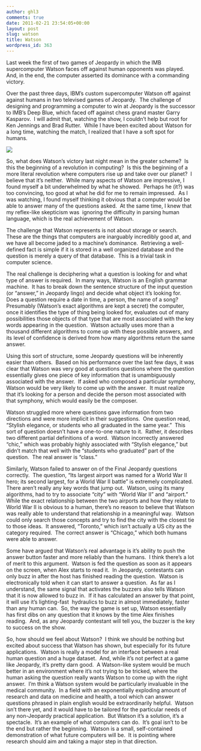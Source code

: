 ```yaml
---
author: ghl3
comments: true
date: 2011-02-21 23:54:05+00:00
layout: post
slug: watson
title: Watson
wordpress_id: 363
---
```


Last week the first of two games of Jeopardy in which the IMB supercomputer Watson faces off against human opponents was played.  And, in the end, the computer asserted its dominance with a commanding victory.

Over the past three days, IBM’s custom supercomputer Watson off against against humans in two televised games of Jeopardy.  The challenge of designing and programming a computer to win at Jeopardy is the successor to IMB’s Deep Blue, which faced off against chess grand master Garry Kasparov.  I will admit that, watching the show, I couldn’t help but root for Ken Jennings and Brad Rutter.  While I have been excited about Watson for a long time, watching the match, I realized that I have a soft spot for humans.

[![](http://www.spontaneoussymmetry.com/blog/wp-content/uploads/2011/02/Watson-300x169.png)](http://www.spontaneoussymmetry.com/blog/wp-content/uploads/2011/02/Watson.png)

So, what does Watson’s victory last night mean in the greater scheme?  Is this the beginning of a revolution in computing?  Is this the beginning of a more literal revolution where computers rise up and take over our planet?  I believe that it’s neither.  While many aspects of Watson are impressive, I found myself a bit underwhelmed by what he showed.  Perhaps he (it?) was too convincing, too good at what he did for me to remain impressed.  As I was watching, I found myself thinking it obvious that a computer would be able to answer many of the questions asked.  At the same time, I knew that my reflex-like skepticism was  ignoring the difficulty in parsing human language, which is the real achievement of Watson.

The challenge that Watson represents is not about storage or search.  These are the things that computers are inarguably incredibly good at, and we have all become jaded to a machine’s dominance.  Retrieving a well-defined fact is simple if it is stored in a well organized database and the question is merely a query of that database.  This is a trivial task in computer science.

The real challenge is deciphering what a question is looking for and what type of answer is required.  In many ways, Watson is an English grammar machine.  It has to break down the sentence structure of the input question (or “answer,” in Jeopardy lingo) and decide what object it’s looking for.  Does a question require a date in time, a person, the name of a song?  Presumably (Watson’s exact algorithms are kept a secret) the computer, once it identifies the type of thing being looked for, evaluates out of many possibilities those objects of that type that are most associated with the key words appearing in the question.  Watson actually uses more than a thousand different algorithms to come up with these possible answers, and its level of confidence is derived from how many algorithms return the same answer.

Using this sort of structure, some Jeopardy questions will be inherently easier than others.  Based on his performance over the last few days, it was clear that Watson was very good at questions questions where the question essentially gives one piece of key information that is unambiguously associated with the answer.  If asked who composed a particular symphony, Watson would be very likely to come up with the answer.  It must realize that it’s looking for a person and decide the person most associated with that symphony, which would easily be the composer.

Watson struggled more where questions gave information from two directions and were more implicit in their suggestions.  One question read, “Stylish elegance, or students who all graduated in the same year.”  This sort of question doesn’t have a one-to-one nature to it.  Rather, it describes two different partial definitions of a word.  Watson incorrectly answered “chic,” which was probably highly associated with “Stylish elegance,” but didn’t match that well with the “students who graduated” part of the question.  The real answer is “class.”

Similarly, Watson failed to answer on of the Final Jeopardy questions correctly.  The question, “Its largest airport was named for a World War II hero; its second largest, for a World War II battle” is extremely complicated.  There aren’t really any key words that jump out.  Watson, using its many algorithms, had to try to associate “city” with “World War II” and “airport.”  While the exact relationship between the two airports and how they relate to World War II is obvious to a human, there’s no reason to believe that Watson was really able to understand that relationship in a meaningful way.  Watson could only search those concepts and try to find the city with the closest tie to those ideas.  It answered, “Toronto,” which isn’t actually a US city as the category required.  The correct answer is “Chicago,” which both humans were able to answer.

Some have argued that Watson’s real advantage is it’s ability to push the answer button faster and more reliably than the humans.  I think there’s a lot of merit to this argument.  Watson is fed the question as soon as it appears on the screen, when Alex starts to read it.  In Jeopardy, contestants can only buzz in after the host has finished reading the question.  Watson is electronically told when it can start to answer a question.  As far as I understand, the same signal that activates the buzzers also tells Watson that it is now allowed to buzz in.  If it has calculated an answer by that point, it will use it’s lighting-fast  hydraulics to buzz in almost immediately, faster than any human can.  So, the way the game is set up, Watson essentially has first dibs on any question that it knows by the time Alex finishes reading.  And, as any Jeopardy contestant will tell you, the buzzer is the key to success on the show.

So, how should we feel about Watson?  I think we should be nothing but excited about success that Watson has shown, but especially for its future applications.  Watson is really a model for an interface between a real human question and a huge dataset.  And, while it’s not perfect at a game like Jeopardy, it’s pretty darn good.  A Watson-like system would be much better in an environment where it’s not trying to be tricked, where the human asking the question really wants Watson to come up with the right answer.  I’m think a Watson system would be particularly invaluable in the medical community.  In a field with an exponentially exploding amount of research and data on medicine and health, a tool which can answer questions phrased in plain english would be extraordinarily helpful.  Watson isn’t there yet, and it would have to be tailored for the particular needs of any non-Jeopardy practical application.  But Watson it’s a solution, it’s a spectacle.  It’s an example of what computers can do.  It’s goal isn’t to be the end but rather the beginning.  Watson is a small, self-contained demonstration of what future computers will be.  It is pointing where research should aim and taking a major step in that direction.
